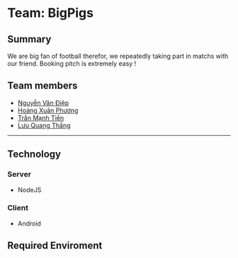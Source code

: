 # Team: BigPigs

## Summary
We are big fan of football therefor, we repeatedly taking part in matchs with our friend.
Booking pitch is extremely easy !


## Team members

* [Nguyễn Văn Điệp](https://www.facebook.com/ngoanvv)
* [Hoàng Xuân Phương](https://www.facebook.com/H.XuanPhuong)
* [Trần Mạnh Tiến](https://www.facebook.com/ManhTien1212)
* [Lưu Quang Thắng](https://www.facebook.com/ManhTien1212)

----
## Technology
### Server
* NodeJS

### Client
* Android


## Required Enviroment
